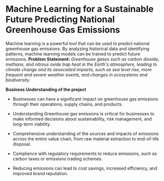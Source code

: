 # Machine Learning for a Sustainable Future Predicting National Greenhouse Gas Emissions
Machine learning is a powerful tool that can be used to predict national greenhouse gas emissions. By analyzing historical data and identifying patterns, machine learning models can be trained to predict future emissions. **Problem Statement:**
*Greenhouse gases such as carbon dioxide, methane, and nitrous oxide trap heat in the Earth's atmosphere, leading to climate change and its associated impacts, such as sea level rise, more frequent and severe weather events, and changes in ecosystems and biodiversity.*

**Business Understanding of the project**


*   Businesses can have a significant impact on greenhouse gas emissions through their operations, supply chains, and products.


*   Understanding Greenhouse gas emissions is critical for businesses to make informed decisions about sustainability, risk management, and long-term viability. 

*  Comprehensive understanding of the sources and impacts of emissions across the entire value chain, from raw material extraction to end-of-life disposal. 


*   Compliance with regulatory requirements to reduce emissions, such as carbon taxes or emissions trading schemes.


*  Reducing emissions can lead to cost savings, increased efficiency, and improved brand reputation. 
